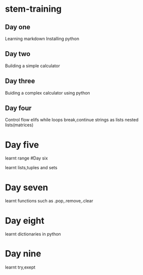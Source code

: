 # stem-training
## Day one

Learning markdown
Installing python

## Day two


Building a simple calculator


## Day three


Buiding a complex calculator using python

## Day four

Control flow
elifs
while loops
break,continue
strings as lists
nested lists(matrices)
# Day five

learnt range
 #Day six
 
 learnt lists,tuples and sets
 
 # Day seven
 
 learnt functions such as .pop,.remove,.clear
 
 # Day eight
 
 learnt dictionaries in python
 
 # Day nine
 
 learnt try,exept
 
 
